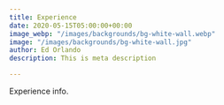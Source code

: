 ```yaml
---
title: Experience
date: 2020-05-15T05:00:00+00:00
image_webp: "/images/backgrounds/bg-white-wall.webp"
image: "/images/backgrounds/bg-white-wall.jpg"
author: Ed Orlando
description: This is meta description

---
```

Experience info.